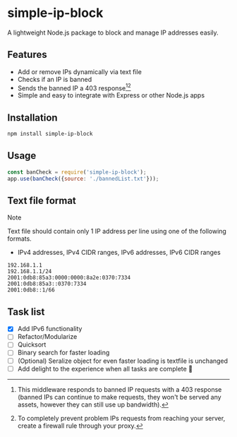 # simple-ip-block

A lightweight Node.js package to block and manage IP addresses easily.

## Features

- Add or remove IPs dynamically via text file
- Checks if an IP is banned
- Sends the banned IP a 403 response[^1][^2] 
- Simple and easy to integrate with Express or other Node.js apps

## Installation

```bash
npm install simple-ip-block
```
## Usage

```javascript
const banCheck = require('simple-ip-block');
app.use(banCheck({source: './bannedList.txt'}));
```

## Text file format
> [!NOTE]
> Text file should contain only 1 IP address per line using one of the following formats.
- IPv4 addresses, IPv4 CIDR ranges, IPv6 addresses, IPv6 CIDR ranges

```
192.168.1.1
192.168.1.1/24
2001:0db8:85a3:0000:0000:8a2e:0370:7334
2001:0db8:85a3::0370:7334
2001:0db8::1/66
```

## Task list
- [x] Add IPv6 functionality
- [ ] Refactor/Modularize
- [ ] Quicksort
- [ ] Binary search for faster loading
- [ ] \(Optional) Seralize object for even faster loading is textfile is unchanged
- [ ] Add delight to the experience when all tasks are complete :tada:

[^1]: This middleware responds to banned IP requests with a 403 response (banned IPs can continue to make requests, they won't be served any assets, however they can still use up bandwidth).
[^2]: To completely prevent problem IPs requests from reaching your server, create a firewall rule through your proxy.